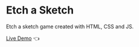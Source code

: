 # Etch a Sketch

Etch a sketch game created with HTML, CSS and JS.

[Live Demo](https://williamyhg1.github.io/etch-a-sketch/) :point_left:
